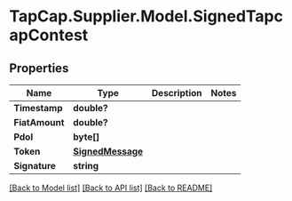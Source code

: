 # TapCap.Supplier.Model.SignedTapcapContest
## Properties

Name | Type | Description | Notes
------------ | ------------- | ------------- | -------------
**Timestamp** | **double?** |  | 
**FiatAmount** | **double?** |  | 
**Pdol** | **byte[]** |  | 
**Token** | [**SignedMessage**](SignedMessage.md) |  | 
**Signature** | **string** |  | 

[[Back to Model list]](../README.md#documentation-for-models) [[Back to API list]](../README.md#documentation-for-api-endpoints) [[Back to README]](../README.md)

